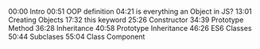 00:00 Intro
00:51 OOP definition
04:21 is everything an Object in JS?
13:01 Creating Objects
17:32 this keyword
25:26 Constructor
34:39 Prototype Method
36:28 Inheritance
40:58 Prototype Inheritance
46:26 ES6 Classes
50:44 Subclases
55:04 Class Component

